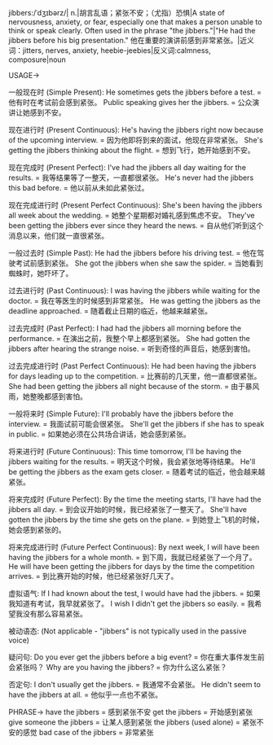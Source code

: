 jibbers:/ˈdʒɪbərz/| n.|胡言乱语；紧张不安；（尤指）恐惧|A state of nervousness, anxiety, or fear, especially one that makes a person unable to think or speak clearly.  Often used in the phrase "the jibbers."|"He had the jibbers before his big presentation." 他在重要的演讲前感到非常紧张。|近义词：jitters, nerves, anxiety, heebie-jeebies|反义词:calmness, composure|noun

USAGE->

一般现在时 (Simple Present):
He sometimes gets the jibbers before a test. = 他有时在考试前会感到紧张。
Public speaking gives her the jibbers. = 公众演讲让她感到不安。

现在进行时 (Present Continuous):
He's having the jibbers right now because of the upcoming interview. =  因为他即将到来的面试，他现在非常紧张。
She's getting the jibbers thinking about the flight. =  想到飞行，她开始感到不安。

现在完成时 (Present Perfect):
I've had the jibbers all day waiting for the results. = 我等结果等了一整天，一直都很紧张。
He's never had the jibbers this bad before. = 他以前从未如此紧张过。

现在完成进行时 (Present Perfect Continuous):
She's been having the jibbers all week about the wedding. = 她整个星期都对婚礼感到焦虑不安。
They've been getting the jibbers ever since they heard the news. =  自从他们听到这个消息以来，他们就一直很紧张。


一般过去时 (Simple Past):
He had the jibbers before his driving test. =  他在驾驶考试前感到紧张。
She got the jibbers when she saw the spider. = 当她看到蜘蛛时，她吓坏了。

过去进行时 (Past Continuous):
I was having the jibbers while waiting for the doctor. = 我在等医生的时候感到非常紧张。
He was getting the jibbers as the deadline approached. = 随着截止日期的临近，他越来越紧张。


过去完成时 (Past Perfect):
I had had the jibbers all morning before the performance. =  在演出之前，我整个早上都感到紧张。
She had gotten the jibbers after hearing the strange noise. =  听到奇怪的声音后，她感到害怕。

过去完成进行时 (Past Perfect Continuous):
He had been having the jibbers for days leading up to the competition. =  比赛前的几天里，他一直都很紧张。
She had been getting the jibbers all night because of the storm. =  由于暴风雨，她整晚都感到害怕。

一般将来时 (Simple Future):
I'll probably have the jibbers before the interview. = 我面试前可能会很紧张。
She'll get the jibbers if she has to speak in public. = 如果她必须在公共场合讲话，她会感到紧张。

将来进行时 (Future Continuous):
This time tomorrow, I'll be having the jibbers waiting for the results. = 明天这个时候，我会紧张地等待结果。
He'll be getting the jibbers as the exam gets closer. = 随着考试的临近，他会越来越紧张。

将来完成时 (Future Perfect):
By the time the meeting starts, I'll have had the jibbers all day. =  到会议开始的时候，我已经紧张了一整天了。
She'll have gotten the jibbers by the time she gets on the plane. =  到她登上飞机的时候，她会感到紧张的。

将来完成进行时 (Future Perfect Continuous):
By next week, I will have been having the jibbers for a whole month. = 到下周，我就已经紧张了一个月了。
He will have been getting the jibbers for days by the time the competition arrives. = 到比赛开始的时候，他已经紧张好几天了。


虚拟语气:
If I had known about the test, I would have had the jibbers. = 如果我知道有考试，我早就紧张了。
I wish I didn't get the jibbers so easily. = 我希望我没有那么容易紧张。

被动语态: (Not applicable - "jibbers" is not typically used in the passive voice)


疑问句:
Do you ever get the jibbers before a big event? =  你在重大事件发生前会紧张吗？
Why are you having the jibbers? = 你为什么这么紧张？

否定句:
I don't usually get the jibbers. = 我通常不会紧张。
He didn't seem to have the jibbers at all. = 他似乎一点也不紧张。



PHRASE->
have the jibbers = 感到紧张不安
get the jibbers = 开始感到紧张
give someone the jibbers =  让某人感到紧张
the jibbers (used alone) = 紧张不安的感觉
bad case of the jibbers = 非常紧张


